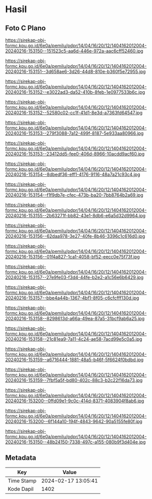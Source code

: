 # Hasil

## Foto C Plano

https://sirekap-obj-formc.kpu.go.id/6e0a/pemilu/pdpr/14/04/16/20/12/1404162012004-20240216-153150--151523c5-aa6d-446e-972a-aac6cff52460.jpg

https://sirekap-obj-formc.kpu.go.id/6e0a/pemilu/pdpr/14/04/16/20/12/1404162012004-20240216-153151--3d658ae6-3d26-44d8-810e-b360f5e72955.jpg

https://sirekap-obj-formc.kpu.go.id/6e0a/pemilu/pdpr/14/04/16/20/12/1404162012004-20240216-153152--e3022ad3-da52-410b-8feb-1e0977533b6c.jpg

https://sirekap-obj-formc.kpu.go.id/6e0a/pemilu/pdpr/14/04/16/20/12/1404162012004-20240216-153152--52580c02-cc1f-41d1-8e3d-a7363fd64547.jpg

https://sirekap-obj-formc.kpu.go.id/6e0a/pemilu/pdpr/14/04/16/20/12/1404162012004-20240216-153153--279f3088-7a12-499f-8187-5e933aa80966.jpg

https://sirekap-obj-formc.kpu.go.id/6e0a/pemilu/pdpr/14/04/16/20/12/1404162012004-20240216-153153--23412dd5-fee0-406d-8966-10acdd9acf60.jpg

https://sirekap-obj-formc.kpu.go.id/6e0a/pemilu/pdpr/14/04/16/20/12/1404162012004-20240216-153154--8dbedf36-eff1-4176-9116-48a7a21c93c4.jpg

https://sirekap-obj-formc.kpu.go.id/6e0a/pemilu/pdpr/14/04/16/20/12/1404162012004-20240216-153154--f1f9db7e-cfec-473b-ba20-7bb8764b2a69.jpg

https://sirekap-obj-formc.kpu.go.id/6e0a/pemilu/pdpr/14/04/16/20/12/1404162012004-20240216-153155--2b63271f-bb82-43e1-8db6-e6a5d32d9964.jpg

https://sirekap-obj-formc.kpu.go.id/6e0a/pemilu/pdpr/14/04/16/20/12/1404162012004-20240216-153156--62daa978-3e27-40fe-8b46-3396c1c616d0.jpg

https://sirekap-obj-formc.kpu.go.id/6e0a/pemilu/pdpr/14/04/16/20/12/1404162012004-20240216-153156--01f4a827-1ca1-4058-bf52-eecc0e75f73f.jpg

https://sirekap-obj-formc.kpu.go.id/6e0a/pemilu/pdpr/14/04/16/20/12/1404162012004-20240216-153157--27e9fe03-f3d4-44fe-b2e2-a1c56e6b6429.jpg

https://sirekap-obj-formc.kpu.go.id/6e0a/pemilu/pdpr/14/04/16/20/12/1404162012004-20240216-153157--bbe4a44b-1367-4bf1-8f05-c6cfcfff130d.jpg

https://sirekap-obj-formc.kpu.go.id/6e0a/pemilu/pdpr/14/04/16/20/12/1404162012004-20240216-153158--8298613d-a66a-49ea-87a5-31bcf9ab6a25.jpg

https://sirekap-obj-formc.kpu.go.id/6e0a/pemilu/pdpr/14/04/16/20/12/1404162012004-20240216-153158--21c81ea9-7a11-4c24-ae58-7acd99e5c0a5.jpg

https://sirekap-obj-formc.kpu.go.id/6e0a/pemilu/pdpr/14/04/16/20/12/1404162012004-20240216-153159--a6716444-1881-48a5-b46f-5f6624f0bdbd.jpg

https://sirekap-obj-formc.kpu.go.id/6e0a/pemilu/pdpr/14/04/16/20/12/1404162012004-20240216-153159--7fbf5a5f-bd80-402c-88c3-b2c22f16da73.jpg

https://sirekap-obj-formc.kpu.go.id/6e0a/pemilu/pdpr/14/04/16/20/12/1404162012004-20240216-153200--0ffd09e1-9c0c-414d-8371-4083904f8ab6.jpg

https://sirekap-obj-formc.kpu.go.id/6e0a/pemilu/pdpr/14/04/16/20/12/1404162012004-20240216-153200--6f144a10-194f-4843-9642-90a5155fe80f.jpg

https://sirekap-obj-formc.kpu.go.id/6e0a/pemilu/pdpr/14/04/16/20/12/1404162012004-20240216-153150--48b24150-7338-497c-a155-080b9f3d404e.jpg


## Metadata

| Key        | Value               |
| ---------- | ------------------- |
| Time Stamp | 2024-02-17 13:05:41 |
| Kode Dapil | 1402                |



